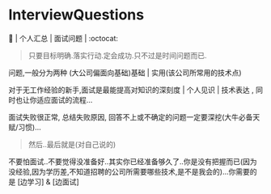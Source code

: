 # InterviewQuestions
:volcano: | 个人汇总 | 面试问题 | :octocat:

> 只要目标明确.落实行动.定会成功.只不过是时间问题而已.

问题,一般分为两种 (大公司偏面向基础)基础 | 实用(该公司所常用的技术点)

对于无工作经验的新手,面试是最能提高对知识的深刻度 | 个人见识 | 技术表达 , 同时也让你适应面试的流程...

面试失败很正常, 总结失败原因, 回答不上或不确定的问题一定要深挖(大牛必备天赋/习惯)...

> 然后..最后就是(对自己说的)

不要怕面试..不要觉得没准备好..其实你已经准备够久了..你是没有把握而已(因为没经验,因为学历差,不知道招聘的公司所需要哪些技术,是不是我会的)...你需要的是 [边学习] & [边面试]

